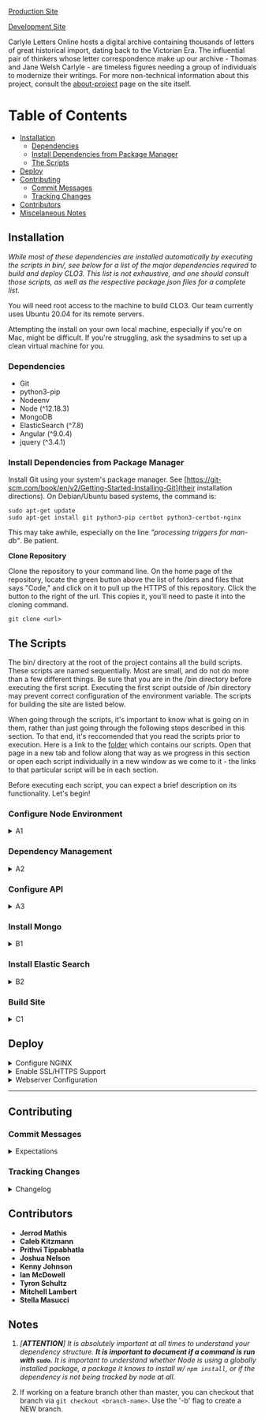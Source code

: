 
[Production Site](https://carlyleletters.dukeupress.edu/home)

[Development Site](https://clo.dev.cdhsc.org/home)

<!-- added a sentence describing what it is, always nice to showcase the why in things to ensure we comprehend the value of the work itself; inspiring! -->
Carlyle Letters Online hosts a digital archive containing thousands of letters of great historical import, dating back to the Victorian Era. The influential pair of thinkers whose letter correspondence make up our archive - Thomas and Jane Welsh Carlyle - are timeless figures needing a group of individuals to modernize their writings. For more non-technical information about this project, consult the [about-project](https://clo.cdhsc.org/about-project) page on the site itself.

# Table of Contents
- [Installation](#installation)<br>
  - [Dependencies](#dependencies)<br>
  - [Install Dependencies from Package Manager](#install-initial-dependencies)<br>
  - [The Scripts](#scripts)<br>
- [Deploy](#deployment)<br>
- [Contributing](#contributing)<br>
  - [Commit Messages](#commit-messages)<br>
  - [Tracking Changes](#tracking-changes)<br>
- [Contributors](#contributors)<br>
- [Miscelaneous Notes](#notes)<br>

<!-- the beginning setup never changes so keep first two sections as un-collapsable, the following sections may be revisited to at different times two get a more thorough understanding on a particular script or particular scripts; so making the scripts section collapsable helps us quickly find what we're looking for, without showing uneeded info -->






## <a name=installation>Installation</a>

*While most of these dependencies are installed automatically by executing the scripts in *bin/*, see below for a list of the major dependencies required to build and deploy CLO3. This list is not exhaustive, and one should consult those scripts, as well as the respective *package.json* files for a complete list.*

You will need root access to the machine to build CLO3. Our team currently uses Ubuntu 20.04 for its remote servers.

Attempting the install on your own local machine, especially if you're on Mac, might be difficult. If you're struggling, ask the sysadmins to set up a clean virtual machine for you.

### <a name=dependencies>Dependencies</a>
- Git
- python3-pip
- Nodeenv
- Node (^12.18.3)
- MongoDB
- ElasticSearch (^7.8)
- Angular (^9.0.4)
- jquery (^3.4.1)


### <a name=install-initial-dependencies>Install Dependencies from Package Manager</a>

Install Git using your system's package manager. See [https://git-scm.com/book/en/v2/Getting-Started-Installing-Git](their installation directions). On Debian/Ubuntu based systems, the command is:

`sudo apt-get update`  
`sudo apt-get install git python3-pip certbot python3-certbot-nginx`

This may take awhile, especially on the line *"processing triggers for man-db"*. Be patient.

**Clone Repository**

Clone the repository to your command line. On the home page of the repository, locate the green button above the list of folders and files that says "Code," and click on it to pull up the HTTPS of this repository. Click the button to the right of the url. This copies it, you'll need to paste it into the cloning command.

`git clone <url>`


## <a name=scripts>The Scripts</a>
The bin/ directory at the root of the project contains all the build scripts. These scripts are named sequentially. Most are small, and do not do more than a few different things. Be sure that you are in the /bin directory before executing the first script. Executing the first script outside of /bin directory may prevent correct configuration of the environment variable. The scripts for building the site are listed below. 

<!-- for ease of navigation & to reduce cluter every script is in collapsable section of it's own -->
<!-- within those collapsable sections, all the troubleshooting should be in collapsable sections within the main collapsable section for that particular script since not everyone will have trouble with execution, but of course, it's a neccessary and useful bit of information to keep here -->


<!-- along with listing these out, links to them are provided in their respective headings so participants can follow along as they're executing these scripts -->
<!-- preferably, they would read before execution; therefore I swapped around the original positioning a bit -->
<!-- namely, the explanation of script functionality initially came after execution step - I moved these explanations above the execution steps -->

When going through the scripts, it's important to know what is going on in them, rather than just going through the following steps described in this section. To that end, it's reccomended that you read the scripts prior to execution. Here is a link to the <a href="bin/">folder</a> which contains our scripts. Open that page in a new tab and follow along that way as we progress in this section or open each script individually in a new window as we come to it - the links to that particular script will be in each section.

Before executing each script, you can expect a brief description on its functionality. Let's begin!

### Configure Node Environment 

<details>

  <summary> A1 </summary>

Let's check out the first script. Right click the link to the <a href="bin/A1-configure_nodeenv.sh"> first script </a>  and choose the option "open in a different window," or just click on the script "A1-configure-nodeenv.sh," from the bin/ folder. 

The first script serves two important functions. First, it configure the CLO_ROOT environment variable. Second, it creates the Node environment. 

Configuring a variable initially is only tentative. The change in our bash configuration file  will only propogate after exiting and re-logging into the server (quitting and restarting SSH) or by running the "source" command on your .bashrc file in the terminal (`source ~/.bashrc`).

`./A1-configure_nodeenv.sh`

Before running the next script, ensure the environment variable is set.
<!-- moved this output block above following sentence (it was below initially), it makes more logical sense here? -->

<!-- NOTICED THAT PUTTING A COMMAND OUTPUT BOX DIFFERS FROM OUR CONVENTIALL ONE COMMAND LINE BLOCK SO IT TAKES A SECOND TO REALIZE THE TOP COMMAND IN THIS BLOCK IS SUPPOSED TO BE EXECUTED -->
`echo $CLO_ROOT`

<details>

<summary> Expected Output After Echo Statement </summary>

<br>

```
$ echo $CLO_ROOT
/home/kennethj/clo3
```

</details>

If it is empty, the environment variable is not set. Check that the necessary "export" line has been appended to your ~/.bashrc file. 
<!-- need to ask someone who's not on mac whether or not the tilde symbol is alias for home directory. b/c if it's not then this command won't uniformly work like this -->
<details>
	
  <summary> Click here if You're Having Trouble </summary>
<br>
Let's issue a command to see if the line was appended...
<br>
`tail -r ~/.bashrc`
`q`

<details>
	
  <summary> Example Output </summary>
<br>

```
$ tail -r ~/.bashrc 

export CLO_ROOT="/home/mitchelllambert/clo3"

alias python=...
PS1=...
```

<!-- Stella's additions, much was lacking from first version of README regarding troubleshooting but to prevent it from too clogged up, encapsulated all the troubleshooting aspects in collapsable sections -->

This command prints out the last few lines of our bashrc file in reverse order. So, if you do not see the export statement at the top of this command output, the export line was not appended.

Un-collapse this section to move on from this if the line was appended or execute the following steps to set the variable manually.

Find your current path: `pwd`
Create Variable & Put it in bashrc file: `export CLO_ROOT=`*your current path here* .
Save Changes Permanently to Bashrc: `source ~/.bashrc`
Now, run the echo steps again to verify it's set.

  </details>

</details>

Now that we have the first part taken care of, we can move onto activating the Node environment. Be sure to have this environment activated at any time you're working with CLO3.
<br>
`source ../env/bin/activate` or `source $CLO_ROOT/env/bin/activate`  

If this doesn't work, you may need to execute the script again (in the /bin directory), and then try the above source command again.

Ensure that you're in the /bin folder first!
<br>
```
$ pwd
/home/mitchelllambert/clo3/bin
```
<br>
You in the /bin folder? If so, go ahead and execute the script then activate the environment. If not, navigate to it before moving on.

`./A1-configure_nodeenv.sh`
`source ../env/bin/activate`

What we've just installed and activated is Node.js, this is a JavaScript runtime environment that lets us execute our JavaScript code outside a web browser.
**Whenever you are working with CLO3, be sure to have the nodeenv activated.**

</details>


### Dependency Management 

<details>

  <summary> A2 </summary>

<br>
<!-- added a bit to this section because it was seriously lacking -->
Let's check out the <a href="bin/A2-install_dependencies.sh" target="_blank">the second script</a> in a new window.

<!-- this comment was first below execution statement, but i think it'd be a good idea to save execution for after explanation --> 
The second script decends into 'clo-angular' and 'clo-api' to install the required node packages. Rember that last script installed Node for us. Node comes with a default (node) package manager. Which means Node's default package manager is a dependency of Node itself. 

As you can see if you're following along in the script, our package manager installs dependencies after descending into the two directories using the aptly named... 

`npm install`... 

... command. Now, to introduce you to our dependency structure, let's check where our package manager is obtaining the dependency information. 

They can be found in the package.json files of Angular's & the API's root directory. Check them out by either opening these files in a text editor or by executing a command to print in your terminal the particular segment of these two files from which our package manager is getting the required information. 


__So where is NPM locating Dependency Information?__

<details>

  <summary> Locate and Open the Files NPM is Using </summary>
<br>

`cd ../clo-angular && vim package.json`
>___Backtrack to the project's root direct then move into angular's root directory, and open up the file (we use vim here but you can use whichever text editor you're most comfortable with.___	

Take note of the dependencies & devDependencies section, these are angular's dependencies and all the key-value pairs listed here is where our package manager is reading from in the second script.

`:q!`
>___Exit the vim editor.___
	
Now you can repeat this process for checking out the API's dependencies, subsiting the API's root folder in for step 1.
</details>

<details>
	
  <summary> View File Contents NPM is Using from Command Line </summary> 

<br>

`sed -n '/"dependencies'/,$p' ../clo-angular/package.json`

  <details>

  <summary> Expected Output </summary>	 

<br>

```
$ sed -n '/"dependencies"/,$p' ../clo-angular/package.json
  "dependencies": {
    "@angular/common": "^9.0.4",
    "@angular/compiler": "^9.0.4",
    "@angular/compiler-cli": "^9.0.4",
    "@angular/core": "^9.0.4",
    "@angular/forms": "^9.0.4",
    "@angular/localize": "^9.0.4",
    "@angular/platform-browser": "^9.0.4",
    "@angular/platform-browser-dynamic": "^9.0.4",
    "@angular/router": "^9.0.4",
    "@fortawesome/angular-fontawesome": "^0.6.0",
    "@fortawesome/fontawesome-svg-core": "^1.2.27",
    "@fortawesome/free-solid-svg-icons": "^5.12.1",
    "@ng-bootstrap/ng-bootstrap": "^6.0.0",
    "bootstrap": "^4.4.1",
    "font-awesome": "^4.7.0",
    "jquery": "^3.4.1",
    "mark.js": "^8.11.1",
    "nan": "^2.14.0",
    "popper.js": "^1.16.1",
    "rxjs": "^6.5.4",
    "tslib": "^1.11.1",
    "zone.js": "~0.10.2"
  },
  "devDependencies": {
    "@angular-devkit/build-angular": "~0.900.4",
    "@angular/cli": "~9.0.4",
    "@fortawesome/fontawesome-free": "^5.12.1",
    "jasmine-core": "~3.5.0",
    "jasmine-spec-reporter": "~4.2.1",
    "karma": "^4.4.1",
    "karma-chrome-launcher": "~3.1.0",
    "karma-coverage-istanbul-reporter": "^2.1.1",
    "karma-jasmine": "~3.1.1",
    "karma-jasmine-html-reporter": "^1.5.2",
    "protractor": "^5.4.3",
    "ts-node": "~8.6.2",
    "tslint": "~6.0.0",
    "typescript": "^3.7.5",
    "viewerjs": "^1.5.0"
  }
}
```
  
</details>


Similarly, we can run the same command, substituting the api's package.json in as argument file to check the api's dependencies:

`sed -e '/"dependencies": {/,$p' clo-api/package.json`

</details>

Now that we've checked out where our package manager is getting it's information, let's execute the script.

`./A2-install_dependencies.sh`

Note that the script will prompt the user for returning feedback about Angular to Google. Answer as you please.

</details>

### Configure API

<details>
  
  <summary> A3 </summary>

<br>
Let's pull up the <a href="bin/A3-api_env_file.sh">third script</a>.

This script creates and populates the .env file in the api.
<br>
`./A3-api_env_file.sh`

Let's ensure its correctly configured by checking the .env file contents.

`cat $CLO_ROOT/clo-api/.env`.

  <details>
  
   <summary> Expected Output </summary>

<br>

```
$ cat $CLO_ROOT/clo-api/.env
DB_HOST=mongodb://127.0.0.1.27017/clo   
ES_HOST=http://127.0.0.1:9200
```

  </details>

</details>

<!-- changed most bolded descriptions into headers pretty much so we can access them from ToC -->

### Install Mongo 

<details>

   <summary> B1 </summary>
This script and the next one together deploy clo-api.
This Mongo installation script is found <a href="bin/B1-install_mongo.sh">here</a>.
This script install MongoDB and restores the contents of the database. 






<!-- add stuff to this, add descriptions before execution step -->
`./B1-install_mongo.sh`

Let's check to see if Mongo is running.
`ps -aux | grep -e "mongo" | grep -v "grep"`.

  </details>

### Install Elastic Search
  
 <details>
   
   <summary> B2 </summary>

I am <a href="bin/B2-install_elastic.sh">here</a>.

This script installs elasticsearch to the the API's bin directory ($CLO_ROOT/clo-api/bin directory).
</br>ElasticSearch is a database used with MongoDB because of its phenomenal ability to search through files.

<!-- anything more I can add? -->


`./B2-install_elastic.sh`
Let's check to make sure elastic search is running.
`ps -aux | grep -e "elastic" | grep -v "grep"`.

Now we are going to run a script that takes all of the entries in the Mongo database and put the relevant information into the ElasticSearch database so that the user can search through the volumes.
<!-- what are we doing here? a bit unclear of a transition -->
`cd ../clo-api`

`node elasticSync.js`

`nohup ./bin/www &`

This last command runs the equivalent of 'npm start' using the `nohup` ("no hangup") command. The "&" sends the process to the background immediately. This allows the process to continue running after the shell has been detached.

Due to a inconsistency in the output of `nohup`, you may need to press Enter/Return to get another command prompt in your terminal. This is normal.

At this point, your API is running. Ensure it is configured correctly by checking the contents of the logging file with.

`cat nohup.out`

   <details>
  
   <summary> Expected Output </summary>


```
$ cat nohup.out
Connected to MongoDB at URL: mongodb://127.0.0.1:27017/clo
Connected to Elasticsearch at URL: http://127.0.0.1:9200
```
   </details>

<details>
  
  <summary> Important Info About Nohup For SysAdmins </summary>
   
   Maintaining the process in background after terminal session is ended will work only if the terminal session was ended properly. To do this, before exiting, you must press Control+D in the terminal. 

</details>

</details>

### Build Site 

  <details>

  <summary> C1 </summary>

Open <a href="C1-build_site_PROD.sh">me</a> in a new window.

`cd $CLO_ROOT/bin`

`./C1-build_site_PROD.sh`

This script builds the Angular front-end. It also creates a symlink from the build artifact ('dist') to the /srv/ directory as per the LFSH. This is the directory that NGINX points to.

This script also copies the HTTP version of the Nginx config to the '/etc/nginx/sites-available' directory.

Note that this will take awhile to run. Developers often report the longest wait at `92% compiling`. Be patient.

  </details>

</details> 

<!-- last details closing tag should partition the scripts segment away from the following segments -->


## <a name="deployment"> Deploy </a>

<details>
  
  <summary> Configure NGINX </summary>

<br>

`cd /etc/nginx/sites-enabled`

`sudo unlink default`

`sudo cp /<path>/<to>/clo3/docs/nginx-configs/clo.dev.HTTP.conf /etc/nginx/sites-available`

Run `ls` to check that this has been done correctly. You should see clo.dev.HTTP.conf .

If you are working on a virtual machine provided by the sysadmin, you will need to change to localhost:

`sudo vim clo.dev.HTTP.conf`

Type `i` to go into insert mode, and then change server_name to localhost.

`esc` and `:wq` to save and exit.

At this point, run `nginx -s reload` and confirm that the config is valid. You can check at this point if the front end is available at *http://clo.dev.cdhsc.org.*

Be sure to check the server\_name directive. It defaults to a non-existent clo.dev2.cdhsc.org.

At this point, speak to the DevOps team to setup DNS if you have not already.

</details>

<details>

<summary> Enable SSL/HTTPS Support </summary>
<br>
`sudo certbot --nginx`

Answer all the questions as given, and be sure to choose the **redirect** option for the final question.
Please note that changes to the DNS can take up to 5 minutes to propogate. Also, make sure your browser is not using a cached version of the site if you are not seeing the changes you expected. It is common to use the "private mode" of a browser for troubleshooting of this type.

`sudo nginx -s reload`

</details>

<details>

<summary> Webserver Configuration </summary>

<br>
This section is mainly used by the DevOps team.

</details>



---


## <a name=contributing>Contributing</a>

### Commit Messages

<details>

  <summary> Expectations </summary>

<br>
Clear and concise commit messages are a must. Let's all shoot for unambiguous language.

Here are some examples of insufficient messages...
<br>

>___~~Making some changes.~~___<br>
>___~~Fixed a bug.~~___
<br>

Let's fix those up a bit...
<br>

>___Made a change that fixes rendering errors associated with database field.___

>___Fixed a bug in Authentication Fields.___

Please make a serious attempt to be both thorough and brief. Describe <em> what </em> changes were made, describe <em> which </em> bug was fixed, etc.

A good rule of thumb is that messages should have a specific object. Also, for new members especially, it could help to format your messages in a way that completes this sentence:

> ___If applied, this commit will...___

</details>


### Tracking Changes
<details>

  <summary>Changelog</summary>

It is vital that we understand what's been changed and when, not only for developmental purposes, but for our project managers as well so they can obtain this neccessary information promptly when needed to report them on grant requests. All major changes should be documented in the [changelog](docs/CHANGELOG.md).


</details>




## <a name=contributors>Contributors</a>
* **Jerrod Mathis**
* **Caleb Kitzmann**
* **Prithvi Tippabhatla**
* **Joshua Nelson**
* **Kenny Johnson**
* **Ian McDowell**
* **Tyron Schultz**
* **Mitchell Lambert**
* **Stella Masucci**

## <a name=notes>Notes</a>

1. *[**ATTENTION**] It is absolutely important at all times to understand your dependency structure. **It is important to document if a command is run with `sudo`.** It is important to understand whether Node is using a globally installed package, a package it knows to install w/ `npm install`, or if the dependency is not being tracked by node at all.*

2. If working on a feature branch other than master, you can checkout that branch via `git checkout <branch-name>`. Use the '-b' flag to create a NEW branch.

